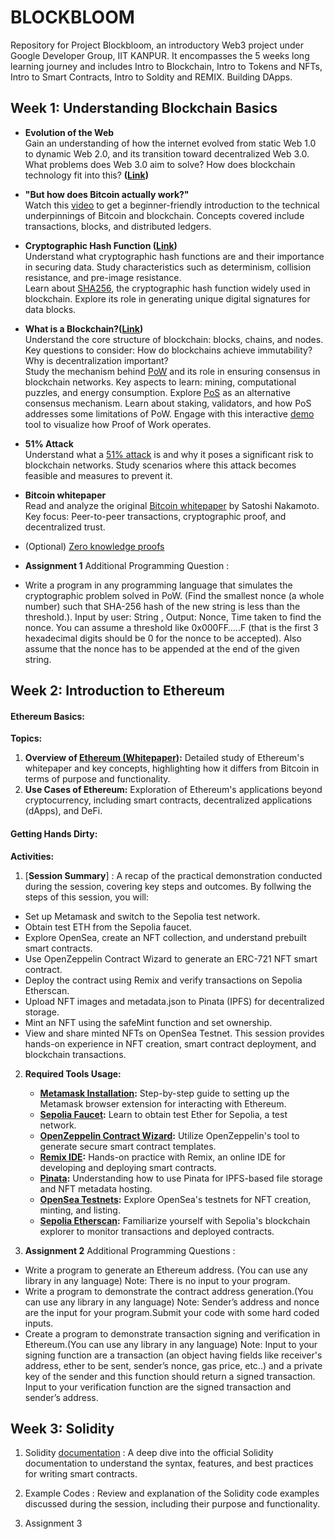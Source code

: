 # BLOCKBLOOM
Repository for Project Blockbloom, an introductory Web3 project under Google Developer Group, IIT KANPUR. It encompasses the 5 weeks long learning journey and includes Intro to Blockchain, Intro to Tokens and NFTs, Intro to Smart Contracts, Intro to Soldity and REMIX. Building DApps. 

## Week 1: **Understanding Blockchain Basics**

* **Evolution of the Web**  
  Gain an understanding of how the internet evolved from static Web 1.0 to dynamic Web 2.0, and its transition toward decentralized Web 3.0. What problems does Web 3.0 aim to solve? How does blockchain technology fit into this? **([Link](https://www.geeksforgeeks.org/web-1-0-web-2-0-and-web-3-0-with-their-difference/))**  
* **"But how does Bitcoin actually work?"**  
  Watch this [video](https://www.youtube.com/watch?v=bBC-nXj3Ng4) to get a beginner-friendly introduction to the technical underpinnings of Bitcoin and blockchain. Concepts covered include transactions, blocks, and distributed ledgers.  
* **Cryptographic Hash Function ([Link](https://en.wikipedia.org/wiki/Cryptographic_hash_function))**  
  Understand what cryptographic hash functions are and their importance in securing data. Study characteristics such as determinism, collision resistance, and pre-image resistance.  
  Learn about [SHA256](https://medium.com/@munteanu210/a-non-technical-guide-to-sha-256-algorithm-2ae70df09fb#:~:text=have%20size%20restrictions.-,Is%20SHA%2D256%20Secure?,values%20to%20verify%20data%20integrity.), the cryptographic hash function widely used in blockchain. Explore its role in generating unique digital signatures for data blocks.

* **What is a Blockchain?([Link](https://www.investopedia.com/terms/b/blockchain.asp))**  
  Understand the core structure of blockchain: blocks, chains, and nodes. Key questions to consider: How do blockchains achieve immutability? Why is decentralization important?  
  Study the mechanism behind [PoW](https://www.investopedia.com/terms/p/proof-work.asp) and its role in ensuring consensus in blockchain networks. Key aspects to learn: mining, computational puzzles, and energy consumption. Explore [PoS](https://www.investopedia.com/terms/p/proof-stake-pos.asp) as an alternative consensus mechanism. Learn about staking, validators, and how PoS addresses some limitations of PoW. Engage with this interactive [demo](https://andersbrownworth.com/blockchain/) tool to visualize how Proof of Work operates.   
* **51% Attack**  
  Understand what a [51% attack](https://www.investopedia.com/terms/1/51-attack.asp) is and why it poses a significant risk to blockchain networks. Study scenarios where this attack becomes feasible and measures to prevent it.  
* **Bitcoin whitepaper**  
  Read and analyze the original [Bitcoin whitepaper](https://bitcoin.org/bitcoin.pdf) by Satoshi Nakamoto.                Key focus: Peer-to-peer transactions, cryptographic proof, and decentralized trust.  
* (Optional) [Zero knowledge proofs](https://www.youtube.com/watch?v=_MYpZQVZdiM)

* **Assignment 1**
Additional Programming Question : 
* Write a program in any programming language that simulates the cryptographic problem solved in PoW. (Find the smallest nonce (a whole number) such that SHA-256 hash of the new string is less than the threshold.). Input by user: String , Output: Nonce, Time taken to find the nonce. You can assume a threshold like 0x000FF…..F (that is the first 3 hexadecimal digits should be 0 for the nonce to be accepted). Also assume that the nonce has to be appended at the end of the given string.

## Week 2: **Introduction to Ethereum**

#### **Ethereum Basics:**

**Topics:**

1. **Overview of [Ethereum (Whitepaper)](https://ethereum.org/en/whitepaper/):** Detailed study of Ethereum's whitepaper and key concepts, highlighting how it differs from Bitcoin in terms of purpose and functionality.  
2. **Use Cases of Ethereum:** Exploration of Ethereum's applications beyond cryptocurrency, including smart contracts, decentralized applications (dApps), and DeFi.

#### **Getting Hands Dirty:**

**Activities:**

1. [**Session Summary**] : A recap of the practical demonstration conducted during the session, covering key steps and outcomes. 
By follwing the steps of this session, you will:
* Set up Metamask and switch to the Sepolia test network.
* Obtain test ETH from the Sepolia faucet.
* Explore OpenSea, create an NFT collection, and understand prebuilt smart contracts.
* Use OpenZeppelin Contract Wizard to generate an ERC-721 NFT smart contract.
* Deploy the contract using Remix and verify transactions on Sepolia Etherscan.
* Upload NFT images and metadata.json to Pinata (IPFS) for decentralized storage.
* Mint an NFT using the safeMint function and set ownership.
* View and share minted NFTs on OpenSea Testnet.
This session provides hands-on experience in NFT creation, smart contract deployment, and blockchain transactions.
2. **Required Tools Usage:**  
   * [**Metamask Installation**](https://www.youtube.com/watch?v=kHF70SWFTYU)**:** Step-by-step guide to setting up the Metamask browser extension for interacting with Ethereum.  
   * [**Sepolia Faucet**](https://cloud.google.com/application/web3/faucet/ethereum/sepolia)**:** Learn to obtain test Ether for Sepolia, a test network.  
   * [**OpenZeppelin Contract Wizard**](https://wizard.openzeppelin.com/)**:** Utilize OpenZeppelin's tool to generate secure smart contract templates.  
   * [**Remix IDE**](https://remix.ethereum.org/)**:** Hands-on practice with Remix, an online IDE for developing and deploying smart contracts.  
   * [**Pinata**](https://pinata.cloud/)**:** Understanding how to use Pinata for IPFS-based file storage and NFT metadata hosting.  
   * [**OpenSea Testnets**](https://testnets.opensea.io/)**:** Explore OpenSea's testnets for NFT creation, minting, and listing.  
   * [**Sepolia Etherscan**](https://sepolia.etherscan.io/)**:** Familiarize yourself with Sepolia's blockchain explorer to monitor transactions and deployed contracts.

3. **Assignment 2**
Additional Programming Questions : 
* Write a program to generate an Ethereum address. (You can use any library in any language) Note: There is no input to your program.
* Write a program to demonstrate the contract address generation.(You can use any library in any language) Note: Sender’s address and nonce are the input for your program.Submit your code with some hard coded inputs.
* Create a program to demonstrate transaction signing and verification in Ethereum.(You can use any library in any language) Note: Input to your signing function are a transaction (an object having fields like receiver's address, ether to be sent, sender’s nonce, gas price, etc..) and a private key of the sender and this function should return a signed transaction. Input to your verification function are the signed transaction and sender’s address.

## Week 3: **Solidity**

1. Solidity [documentation](https://docs.soliditylang.org/en/v0.8.28/) : A deep dive into the official Solidity documentation to understand the syntax, features, and best practices for writing smart contracts.

2. Example Codes : Review and explanation of the Solidity code examples discussed during the session, including their purpose and functionality.

3. Assignment 3
